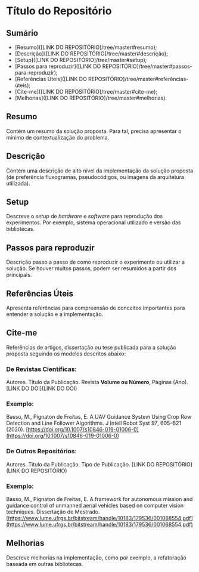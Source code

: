 # Título do Repositório

## Sumário

- [Resumo]([LINK DO REPOSITÓRIO]/tree/master#resumo);
- [Descrição]([LINK DO REPOSITÓRIO]/tree/master#descrição);
- [Setup]([LINK DO REPOSITÓRIO]/tree/master#setup);
- [Passos para reproduzir]([LINK DO REPOSITÓRIO]/tree/master#passos-para-reproduzir);
- [Referências Úteis]([LINK DO REPOSITÓRIO]/tree/master#referências-úteis);
- [Cite-me]([LINK DO REPOSITÓRIO]/tree/master#cite-me);
- [Melhorias]([LINK DO REPOSITÓRIO]/tree/master#melhorias).

## Resumo

Contém um resumo da solução proposta. Para tal, precisa apresentar o minimo de contextualização do problema.

## Descrição

Contém uma descrição de alto nível da implementação da solução proposta (de preferência fluxogramas, pseudocódigos, ou imagens da arquitetura utilizada).

## Setup

Descreve o _setup_ de _hardware_ e _software_ para reprodução dos experimentos. Por exemplo, sistema operacional utilizado e versão das bibliotecas.

## Passos para reproduzir

Descrição passo a passo de como reproduzir o experimento ou utilizar a solução. Se houver muitos passos, podem ser resumidos a partir dos principais.

## Referências Úteis

Apresenta referências para compreensão de conceitos importantes para entender a solução e a implementação.

## Cite-me

Referências de artigos, dissertação ou tese publicada para a solução proposta seguindo os modelos descritos abaixo:

### De Revistas Científicas:

Autores. Título da Publicação. Revista **Volume ou Número**, Páginas (Ano). [LINK DO DOI](LINK DO DOI)

### Exemplo:

Basso, M., Pignaton de Freitas, E. A UAV Guidance System Using Crop Row Detection and Line Follower Algorithms. J Intell Robot Syst *97*, 605–621 (2020). [https://doi.org/10.1007/s10846-019-01006-0](https://doi.org/10.1007/s10846-019-01006-0)

### De Outros Repositórios:

Autores. Título da Publicação. Tipo de Publicação. [LINK DO REPOSITÓRIO](LINK DO REPOSITÓRIO)

### Exemplo:

Basso, M., Pignaton de Freitas, E. A framework for autonomous mission and guidance control of unmanned aerial vehicles based on computer vision techniques. Dissertação de Mestrado. [https://www.lume.ufrgs.br/bitstream/handle/10183/179536/001068554.pdf](https://www.lume.ufrgs.br/bitstream/handle/10183/179536/001068554.pdf)

## Melhorias

Descreve melhorias na implementação, como por exemplo, a refatoração baseada em outras bibliotecas.
